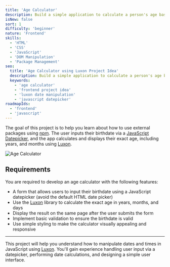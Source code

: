 ```yaml
---
title: 'Age Calculator'
description: Build a simple application to calculate a person's age based on their birthdate using the Luxon library and a JavaScript datepicker.
isNew: false
sort: 1
difficulty: 'beginner'
nature: 'Frontend'
skills:
  - 'HTML'
  - 'CSS'
  - 'JavaScript'
  - 'DOM Manipulation'
  - 'Package Management'
seo:
  title: 'Age Calculator using Luxon Project Idea'
  description: Build a simple application to calculate a person's age based on their birthdate using the Luxon library and a JavaScript datepicker.
  keywords:
    - 'age calculator'
    - 'frontend project idea'
    - 'luxon date manipulation'
    - 'javascript datepicker'
roadmapIds:
  - 'frontend'
  - 'javascript'
---
```


The goal of this project is to help you learn about how to use external packages using [npm](https://www.npmjs.com/). The user inputs their birthdate via a [JavaScript Datepicker](https://www.npmjs.com/package/js-datepicker), and the app calculates and displays their exact age, including years, and months using [Luxon](https://www.npmjs.com/package/luxon).

![Age Calculator](https://assets.roadmap.sh/guest/age-calculator-do1un.png)

## Requirements

You are required to develop an age calculator with the following features:

- A form that allows users to input their birthdate using a JavaScript datepicker (avoid the default HTML date picker)
- Use the [Luxon](https://www.npmjs.com/package/luxon) library to calculate the exact age in years, months, and days
- Display the result on the same page after the user submits the form
- Implement basic validation to ensure the birthdate is valid
- Use simple styling to make the calculator visually appealing and responsive

<hr />

This project will help you understand how to manipulate dates and times in JavaScript using [Luxon](https://www.npmjs.com/package/luxon). You'll gain experience handling user input via a datepicker, performing date calculations, and designing a simple user interface.
